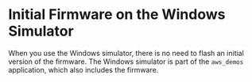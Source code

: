 # Initial Firmware on the Windows Simulator<a name="burn-initial-firmware-windows"></a>

When you use the Windows simulator, there is no need to flash an initial version of the firmware\. The Windows simulator is part of the `aws_demos` application, which also includes the firmware\. 